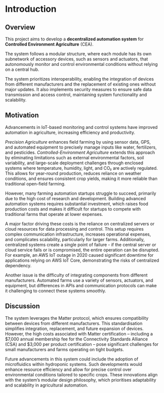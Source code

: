 # Introduction

## Overview

This project aims to develop a **decentralized automation system** for **Controlled Environment Agriculture** (CEA).

The system follows a modular structure, where each module has its own subnetwork of accessory devices, such as sensors and
actuators, that autonomously monitor and control environmental conditions without relying on a central hub.

The system prioritizes interoperability, enabling the integration of devices from different manufacturers and the
replacement of existing ones without major updates. It also implements security measures to ensure safe data
transmission and access control, maintaining system functionality and scalability.

## Motivation

Advancements in IoT-based monitoring and control systems have improved automation in agriculture, increasing efficiency
and productivity.

_Precision Agriculture_ enhances field farming by using sensor data, GPS, and automated equipment to precisely manage
inputs like water, fertilizers, and pesticides. _Controlled-Environment Agriculture_ extends this approach by
eliminating limitations such as external environmental factors, soil variability, and large-scale deployment challenges
through enclosed systems where temperature, humidity, light, and CO₂ are actively regulated. This allows for
year-round production, reduces reliance on weather conditions, and ensures consistent crop yields, making it more
reliable than traditional open-field farming.

However, many farming automation startups struggle to succeed, primarily due to the high cost of research and
development. Building advanced automation systems requires substantial investment, which raises food production costs
and makes it difficult for startups to compete with traditional farms that operate at lower expenses.

A major factor driving these costs is the reliance on centralized servers or cloud resources for data processing and
control. This setup requires complex communication infrastructure, increases operational expenses, and complicates
scalability, particularly for larger farms. Additionally, centralized systems create a single point of failure - if the
central server or cloud service fails or is compromised, the entire operation can be disrupted. For example, an AWS IoT
outage in 2020 caused significant downtime for applications relying on AWS IoT Core, demonstrating the risks of
centralized dependency.

Another issue is the difficulty of integrating components from different manufacturers. Automated farms use a variety of
sensors, actuators, and equipment, but differences in APIs and communication protocols can make it challenging to
connect these systems smoothly.


## Discussion

The system leverages the Matter protocol, which ensures compatibility between devices from
different manufacturers. This standardisation simplifies integration, replacement, and future expansion of devices.
However, the high costs associated with Matter certification – including
a \$7,000 annual membership fee for the Connectivity Standards Alliance (CSA) and $3,000 per product certification –
pose significant challenges for small manufacturers and farms operating on tight budgets.

Future advancements in this system could include the adoption of microfluidics within hydroponic systems. Such
developments would enhance resource efficiency and allow for precise control over environmental conditions tailored to
specific crops. These innovations align with the system’s modular design philosophy, which prioritises adaptability and
scalability in agricultural automation.


